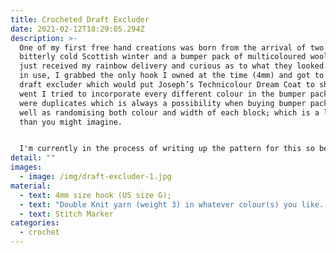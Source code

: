 ```yaml
---
title: Crocheted Draft Excluder
date: 2021-02-12T18:29:05.294Z
description: >-
  One of my first free hand creations was born from the arrival of two things: a
  bitterly cold Scottish winter and a bumper pack of multicoloured wool. Having
  just received my rainbow delivery and curious as to what they looked like when
  in use, I grabbed the only hook I owned at the time (4mm) and got to work on a
  draft excluder which would put Joseph’s Technicolour Dream Coat to shame. As I
  went I tried to incorporate every different colour in the bumper pack (some
  were duplicates which is always a possibility when buying bumper packs) as
  well as randomising both colour and width of each block; which is a lot harder
  than you might imagine.


  I'm currently in the process of writing up the pattern for this so bear with me while I get this finished and uploaded onto Etsy.
detail: ""
images:
  - image: /img/draft-excluder-1.jpg
material:
  - text: 4mm size hook (US size G);
  - text: "Double Knit yarn (weight 3) in whatever colour(s) you like. "
  - text: Stitch Marker
categories:
  - crochet
---
```

